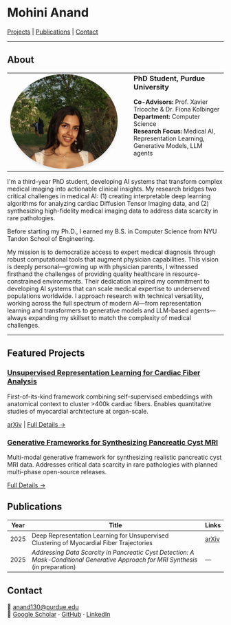 # Mohini Anand
[Projects](#featured-projects) | [Publications](#publications) | [Contact](#contact)

<!-- | [Impact](#research-impact) | [Skills](#technical-skills) | [Leadership](#leadership--service) | [Awards](#awards--recognition) -->

---

## About
<table style="border: none; border-collapse: collapse; width: 100%;table-layout: fixed;">
  <tr>
    <td style="width: 250px; padding-right: 30px; border: none; vertical-align: top;">
      <img src="images/profile_pic_1.jpg" alt="Mohini Anand" style="width: 250px; height: 220px; object-fit: cover; border-radius: 50%; box-shadow: 0 4px 6px rgba(0,0,0,0.1);">
    </td>
    <td style="border: none; vertical-align: top;">
      <h3 style="margin-top: 0;">PhD Student, Purdue University</h3>
    <p><strong>Co-Advisors:</strong> Prof. Xavier Tricoche & Dr. Fiona Kolbinger<br>
    <strong>Department:</strong> Computer Science<br>
    <strong>Research Focus:</strong> Medical AI, Representation Learning, Generative Models, LLM agents</p>
    </td>
  </tr>
</table>
<p>I'm a third-year PhD student, developing AI systems that transform complex medical imaging into actionable clinical insights. My research bridges two critical challenges in medical AI: (1) creating interpretable deep learning algorithms for analyzing cardiac Diffusion Tensor Imaging data, and (2) synthesizing high-fidelity medical imaging data to address data scarcity in rare pathologies. </p>

<p>Before starting my Ph.D., I earned my B.S. in Computer Science from NYU Tandon School of Engineering.</p>

<p>My mission is to democratize access to expert medical diagnosis through robust computational tools that augment physician capabilities. This vision is deeply personal—growing up with physician parents, I witnessed firsthand the challenges of providing quality healthcare in resource-constrained environments. Their dedication inspired my commitment to developing AI systems that can scale medical expertise to underserved populations worldwide.
I approach research with technical versatility, working across the full spectrum of modern AI—from representation learning and transformers to generative models and LLM-based agents—always expanding my skillset to match the complexity of medical challenges.</p>

---
## Featured Projects

<div class="project-cards">
  <div class="project-card">
    <h3><a href="./projects/cardiac-fiber-clustering">Unsupervised Representation Learning for Cardiac Fiber Analysis</a></h3>
    <p>First-of-its-kind framework combining self-supervised embeddings with anatomical context to cluster >400k cardiac fibers. Enables quantitative studies of myocardial architecture at organ-scale.</p>
    <p class="project-links">
      <a href="https://arxiv.org/abs/2504.01953">arXiv</a> | 
      <a href="./projects/cardiac-fiber-clustering">Full Details →</a>
    </p>
  </div>
  
  <div class="project-card">
    <h3><a href="./projects/pancreatic-cyst-synthesis">Generative Frameworks for Synthesizing Pancreatic Cyst MRI</a></h3>
    <p>Multi-modal generative framework for synthesizing realistic pancreatic cyst MRI data.
Addresses critical data scarcity in rare pathologies with planned multi-phase open-source releases. </p>
    <p class="project-links">
      <a href="./projects/pancreatic-cyst-synthesis">Full Details →</a>
    </p>
  </div>
</div>

## Publications 


| Year | Title | Links |
|------|-------|-------|
| 2025 | Deep Representation Learning for Unsupervised Clustering of Myocardial Fiber Trajectories | [arXiv](https://arxiv.org/abs/2504.01953) |
| 2025 | *Addressing Data Scarcity in Pancreatic Cyst Detection: A Mask-Conditional Generative Approach for MRI Synthesis* (in preparation) | — |

## Contact
<div class="contact-info">

  📧 anand130@purdue.edu<br>
  🔗 <a href="https://scholar.google.com/citations?user=gjDiGX0AAAAJ&hl=en">Google Scholar</a> · <a href="https://github.com/mohini-anand">GitHub</a> · <a href="https://www.linkedin.com/in/mohini-anand-a28708196">LinkedIn</a>
</div>